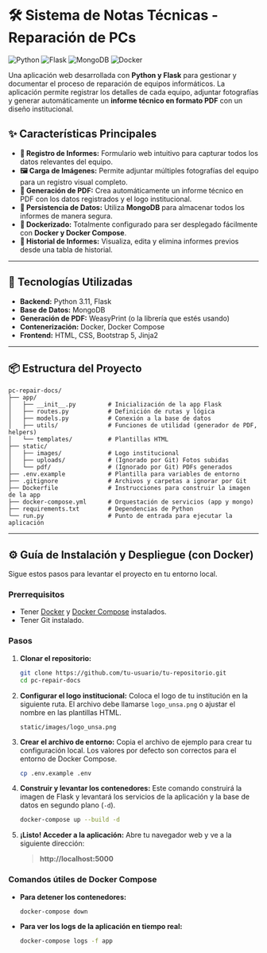 # 🛠️ Sistema de Notas Técnicas - Reparación de PCs

![Python](https://img.shields.io/badge/Python-3.11-3776AB?style=for-the-badge&logo=python)
![Flask](https://img.shields.io/badge/Flask-2.3-black?style=for-the-badge&logo=flask)
![MongoDB](https://img.shields.io/badge/MongoDB-4.4-47A248?style=for-the-badge&logo=mongodb)
![Docker](https://img.shields.io/badge/Docker-24.0-2496ED?style=for-the-badge&logo=docker)

Una aplicación web desarrollada con **Python y Flask** para gestionar y documentar el proceso de reparación de equipos informáticos. La aplicación permite registrar los detalles de cada equipo, adjuntar fotografías y generar automáticamente un **informe técnico en formato PDF** con un diseño institucional.

## ✨ Características Principales

-   **📝 Registro de Informes:** Formulario web intuitivo para capturar todos los datos relevantes del equipo.
-   **🖼️ Carga de Imágenes:** Permite adjuntar múltiples fotografías del equipo para un registro visual completo.
-   **📄 Generación de PDF:** Crea automáticamente un informe técnico en PDF con los datos registrados y el logo institucional.
-   **💾 Persistencia de Datos:** Utiliza **MongoDB** para almacenar todos los informes de manera segura.
-   **🐳 Dockerizado:** Totalmente configurado para ser desplegado fácilmente con **Docker y Docker Compose**.
-   **📜 Historial de Informes:** Visualiza, edita y elimina informes previos desde una tabla de historial.

---

## 🚀 Tecnologías Utilizadas

-   **Backend:** Python 3.11, Flask
-   **Base de Datos:** MongoDB
-   **Generación de PDF:** WeasyPrint (o la librería que estés usando)
-   **Contenerización:** Docker, Docker Compose
-   **Frontend:** HTML, CSS, Bootstrap 5, Jinja2

---

## 📦 Estructura del Proyecto

```
pc-repair-docs/
├── app/
│   ├── __init__.py         # Inicialización de la app Flask
│   ├── routes.py           # Definición de rutas y lógica
│   ├── models.py           # Conexión a la base de datos
│   ├── utils/              # Funciones de utilidad (generador de PDF, helpers)
│   └── templates/          # Plantillas HTML
├── static/
│   ├── images/             # Logo institucional
│   ├── uploads/            # (Ignorado por Git) Fotos subidas
│   └── pdf/                # (Ignorado por Git) PDFs generados
├── .env.example            # Plantilla para variables de entorno
├── .gitignore              # Archivos y carpetas a ignorar por Git
├── Dockerfile              # Instrucciones para construir la imagen de la app
├── docker-compose.yml      # Orquestación de servicios (app y mongo)
├── requirements.txt        # Dependencias de Python
└── run.py                  # Punto de entrada para ejecutar la aplicación
```

---

## ⚙️ Guía de Instalación y Despliegue (con Docker)

Sigue estos pasos para levantar el proyecto en tu entorno local.

### Prerrequisitos

-   Tener [Docker](https://www.docker.com/get-started) y [Docker Compose](https://docs.docker.com/compose/install/) instalados.
-   Tener Git instalado.

### Pasos

1.  **Clonar el repositorio:**
    ```bash
    git clone https://github.com/tu-usuario/tu-repositorio.git
    cd pc-repair-docs
    ```

2.  **Configurar el logo institucional:**
    Coloca el logo de tu institución en la siguiente ruta. El archivo debe llamarse `logo_unsa.png` o ajustar el nombre en las plantillas HTML.
    ```
    static/images/logo_unsa.png
    ```

3.  **Crear el archivo de entorno:**
    Copia el archivo de ejemplo para crear tu configuración local. Los valores por defecto son correctos para el entorno de Docker Compose.
    ```bash
    cp .env.example .env
    ```

4.  **Construir y levantar los contenedores:**
    Este comando construirá la imagen de Flask y levantará los servicios de la aplicación y la base de datos en segundo plano (`-d`).
    ```bash
    docker-compose up --build -d
    ```

5.  **¡Listo! Acceder a la aplicación:**
    Abre tu navegador web y ve a la siguiente dirección:
    > **http://localhost:5000**

### Comandos útiles de Docker Compose

-   **Para detener los contenedores:**
    ```bash
    docker-compose down
    ```
-   **Para ver los logs de la aplicación en tiempo real:**
    ```bash
    docker-compose logs -f app
    ```